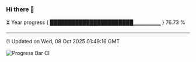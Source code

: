 ### Hi there 👋

⏳ Year progress { ███████████████████████▁▁▁▁▁▁▁ } 76.73 %

---

⏰ Updated on Wed, 08 Oct 2025 01:49:16 GMT

![Progress Bar CI](https://github.com/ZhaoGui/ZhaoGui/workflows/Progress%20Bar%20CI/badge.svg)
